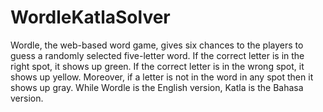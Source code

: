 # WordleKatlaSolver
Wordle, the web-based word game, gives six chances to the players to guess a randomly selected five-letter word. If the correct letter is in the right spot, it shows up green. If the correct letter is in the wrong spot, it shows up yellow. Moreover, if a letter is not in the word in any spot then it shows up gray. While Wordle is the English version, Katla is the Bahasa version. 
